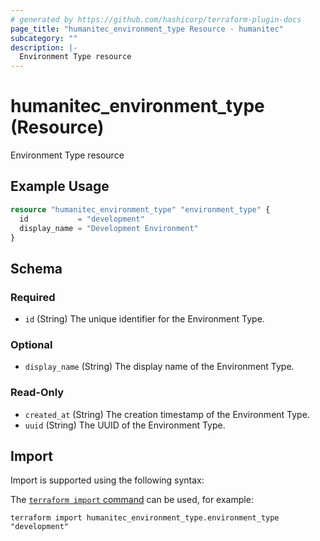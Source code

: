 ```yaml
---
# generated by https://github.com/hashicorp/terraform-plugin-docs
page_title: "humanitec_environment_type Resource - humanitec"
subcategory: ""
description: |-
  Environment Type resource
---
```


# humanitec_environment_type (Resource)

Environment Type resource

## Example Usage

```terraform
resource "humanitec_environment_type" "environment_type" {
  id           = "development"
  display_name = "Development Environment"
}
```

<!-- schema generated by tfplugindocs -->
## Schema

### Required

- `id` (String) The unique identifier for the Environment Type.

### Optional

- `display_name` (String) The display name of the Environment Type.

### Read-Only

- `created_at` (String) The creation timestamp of the Environment Type.
- `uuid` (String) The UUID of the Environment Type.

## Import

Import is supported using the following syntax:

The [`terraform import` command](https://developer.hashicorp.com/terraform/cli/commands/import) can be used, for example:

```shell
terraform import humanitec_environment_type.environment_type "development"
```

